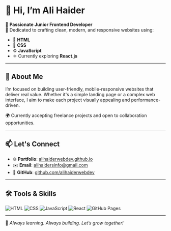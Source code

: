 # 👋 Hi, I’m Ali Haider

🚀 **Passionate Junior Frontend Developer**  
🎯 Dedicated to crafting clean, modern, and responsive websites using:

- 🧩 **HTML**
- 🎨 **CSS**
- ⚙️ **JavaScript**
- ⚛️ Currently exploring **React.js**

---

## 💼 About Me

I’m focused on building user-friendly, mobile-responsive websites that deliver real value. Whether it's a simple landing page or a complex web interface, I aim to make each project visually appealing and performance-driven.

🌍 Currently accepting freelance projects and open to collaboration opportunities.

---

## 📫 Let's Connect

- 🌐 **Portfolio**: [alihaiderwebdev.github.io](https://alihaiderwebdev.github.io)   
- ✉️ **Email**: alihaidersinfo@gmail.com  
- 🐙 **GitHub**: [github.com/alihaiderwebdev](https://github.com/alihaiderwebdev)

---

## 🛠️ Tools & Skills

![HTML](https://img.shields.io/badge/-HTML5-E34F26?logo=html5&logoColor=white&style=flat-square)
![CSS](https://img.shields.io/badge/-CSS3-1572B6?logo=css3&logoColor=white&style=flat-square)
![JavaScript](https://img.shields.io/badge/-JavaScript-F7DF1E?logo=javascript&logoColor=black&style=flat-square)
![React](https://img.shields.io/badge/-React.js-61DAFB?logo=react&logoColor=black&style=flat-square)
![GitHub Pages](https://img.shields.io/badge/-GitHub_Pages-121013?logo=github&logoColor=white&style=flat-square)

---

📌 *Always learning. Always building. Let’s grow together!*
